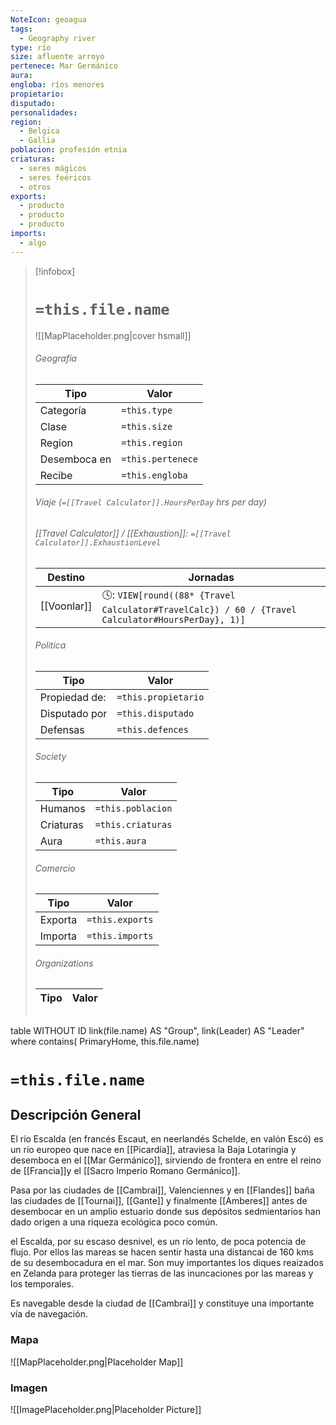 ```yaml
---
NoteIcon: geoagua
tags:
  - Geography river
type: río
size: afluente arroyo
pertenece: Mar Germánico 
aura: 
engloba: ríos menores
propietario: 
disputado: 
personalidades: 
region:  
  - Belgica 
  - Gallia 
poblacion: profesión etnia
criaturas:
  - seres mágicos
  - seres feéricos
  - otros
exports:
  - producto
  - producto
  - producto
imports:
  - algo
---
```



> [!infobox]
> # `=this.file.name`
> ![[MapPlaceholder.png|cover hsmall]]
> ###### Geografía
> Tipo |  Valor |
> ---|---|
> Categoría | `=this.type` |
> Clase | `=this.size` |
> Region | `=this.region` |
> Desemboca en | `=this.pertenece` |
> Recibe | `=this.engloba`|
> ###### Viaje (`=[[Travel Calculator]].HoursPerDay` hrs per day)
> ###### [[Travel Calculator]]  / [[Exhaustion]]:  `=[[Travel Calculator]].ExhaustionLevel`
> Destino |  Jornadas  |
> ---|---|
> [[Voonlar]] | 🕓: `VIEW[round((88* {Travel Calculator#TravelCalc}) / 60 / {Travel Calculator#HoursPerDay}, 1)]`      |
> ###### Politica
> Tipo |  Valor |
> ---|---|
> Propiedad de: | `=this.propietario` |
> Disputado por | `=this.disputado` |
> Defensas | `=this.defences` |
> ###### Society
> Tipo |  Valor |
> ---|---|
> Humanos | `=this.poblacion` |
> Criaturas | `=this.criaturas` |
> Aura | `=this.aura`  |
> ###### Comercio
> Tipo |  Valor |
> ---|---|
> Exporta | `=this.exports` |
> Importa | `=this.imports` |
> ###### Organizations
> Tipo |  Valor |
> ---|---|
> ```dataview
table WITHOUT ID link(file.name) AS "Group", link(Leader) AS "Leader"
where contains( PrimaryHome, this.file.name)


# `=this.file.name`
## Descripción General

El río Escalda (en francés Escaut, en neerlandés Schelde, en valón Escó) es un río europeo que nace en [[Picardía]], atraviesa la Baja Lotaringia y desemboca en el [[Mar Germánico]], sirviendo de frontera en entre el reino de [[Francia]]y el [[Sacro Imperio Romano Germánico]]. 

Pasa por las ciudades de [[Cambrai]], Valenciennes y en [[Flandes]] baña las ciudades de [[Tournai]], [[Gante]] y finalmente [[Amberes]] antes de desembocar en un amplio estuario donde sus depósitos sedmientarios han dado origen a una riqueza ecológica poco común. 

el Escalda, por su escaso desnivel, es un río lento, de poca potencia de flujo. Por ellos las mareas se hacen sentir hasta una distancai de 160 kms de su desembocadura en el mar. Son muy importantes los diques reaizados en Zelanda para proteger las tierras de las inuncaciones por las mareas y los temporales. 

Es navegable desde la ciudad de [[Cambrai]] y constituye una importante vía de navegación. 

### Mapa
![[MapPlaceholder.png|Placeholder Map]]

### Imagen
![[ImagePlaceholder.png|Placeholder Picture]]